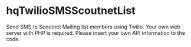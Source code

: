 # hqTwilioSMSScoutnetList
Send SMS to Scoutnet Mailing list members using Twilio. 
Your own web server with PHP is required.
Please insert your own API information to the code.
